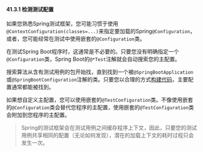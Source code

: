 #### 41.3.1 检测测试配置

如果您熟悉Spring测试框架，您可能习惯于使用`@ContextConfiguration(classes=...)`来指定要加载的Spring`@Configuration`，或者，您可能经常在测试中使用嵌套的`@Configuration`类。

在测试Spring Boot程序时，这通常是不必要的。只要您没有明确指定一个`@Configuration`类，Spring Boot的`@*Test`注解就会自动搜索您的主配置。

搜索算法从含有测试用例的包开始找，直到找到一个被`@SpringBootApplication`或`@SpringBootConfiguration`注解的类。只要您以合理的方式[构建代码](../III.Using_Spring_Boot/14.Structuring_your_code.md)，主要配置通常都能被找到。

如果想自定义主配置，您可以使用嵌套的`@TestConfiguration`类。不像使用嵌套的`@Configuration`类会替代您程序的主配置，使用嵌套的`@TestConfiguration`类会附加到您程序的主配置。

>Spring的测试框架会在测试用例之间缓存程序上下文，因此，只要您的测试用例共享相同的配置（无论如何发现），潜在的加载上下文的耗时过程只会发生一次。
